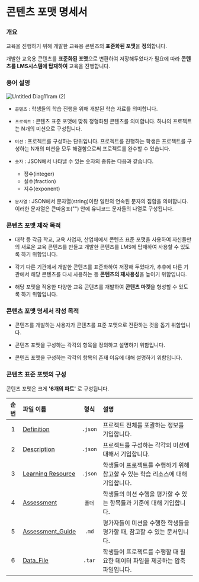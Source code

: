 # 콘텐츠 포맷 명세서

### 개요

교육을 진행하기 위해 개발한 교육용 콘텐츠의 **표준화된 포맷**을 **정의**합니다.</br>

개발한 교육용 콘텐츠를 **표준화된 포맷**으로 변환하여 저장해두었다가 필요에 따라 **콘텐츠를 LMS시스템에 탑재하여** 교육을 진행합니다.

### 용어 설명

![Untitled Diag11ram (2)](https://user-images.githubusercontent.com/68315073/117391473-f5aa5480-af2a-11eb-9078-836cc2644173.png)
</br>

- `콘텐츠` : 학생들의 학습 진행을 위해 개발된 학습 자료를 의미합니다. 

- `프로젝트` : 콘텐츠 표준 포맷에 맞춰 정형화된 콘텐츠를 의미합니다. 하나의 프로젝트는 N개의 미션으로 구성됩니다.

- `미션` : 프로젝트를 구성하는 단위입니다. 프로젝트를 진행하는 학생은 프로젝트를 구성하는 N개의 미션을 모두 해결함으로써 프로젝트를 완수할 수 있습니다.

- `숫자` : JSON에서 나타낼 수 있는 숫자의 종류는 다음과 같습니다.
    - 정수(integer)
    - 실수(fraction)
    - 지수(exponent)

- `문자열` : JSON에서 문자열(string)이란 일련의 연속된 문자의 집합을 의미합니다. 이러한 문자열은 큰따옴표("") 안에 유니코드 문자들의 나열로 구성됩니다.

### 콘텐츠 포맷 제작 목적

- 대학 등 각급 학교, 교육 사업자, 산업체에서 콘텐츠 표준 포맷을 사용하여 자신들만의 새로운 교육 콘텐츠를 만들고 개발한 콘텐츠를 LMS에 탑재하여 사용할 수 있도록 하기 위함입니다.

- 각기 다른 기관에서 개발한 콘텐츠를 표준화하여 저장해 두었다가, 추후에 다른 기관에서 해당 콘텐츠를 다시 사용하는 등 **콘텐츠의 재사용성**을 높이기 위함입니다.

- 해당 포맷을 적용한 다양한 교육 콘텐츠를 개발하여 **콘텐츠 마켓**을 형성할 수 있도록 하기 위함입니다. 

### 콘텐츠 포맷 명세서 작성 목적

- 콘텐츠를 개발하는 사용자가 콘텐츠를 표준 포맷으로 전환하는 것을 돕기 위함입니다. 

- 콘텐츠 포맷을 구성하는 각각의 항목을 정의하고 설명하기 위함입니다. 

- 콘텐츠 포맷을 구성하는 각각의 항목의 존재 이유에 대해 설명하기 위함입니다. 

### 콘텐츠 표준 포맷의 구성

콘텐츠 포맷은 크게 **'6개의 파트'** 로 구성됩니다.

| 순번 |     파일 이름     |  형식   |                             설명                             |
| :--: | :--------------- | :-----: | :---------------------------------------------------------- |
|  1   |    [Definition](https://github.com/edu10make/Project-X_contents_format/tree/main/1.%20Content/1.%20Project_contents_package/1.%20Definition)     | `.json` |         프로젝트 전체를 포괄하는 정보를 기입합니다.          |
|  2   |    [Description](https://github.com/edu10make/Project-X_contents_format/tree/main/1.%20Content/1.%20Project_contents_package/2.%20Description)    | `.json` |     프로젝트를 구성하는 각각의 미션에 대해서 기입합니다.     |
|  3   | [Learning Resource](https://github.com/edu10make/Project-X_contents_format/tree/main/1.%20Content/1.%20Project_contents_package/3.%20Learning_Resource) | `.json` | 학생들이 프로젝트를 수행하기 위해 참고할 수 있는 학습 리소스에 대해 기입합니다. |
|  4   |    [Assessment](https://github.com/edu10make/Project-X_contents_format/tree/main/1.%20Content/1.%20Project_contents_package/4.%20Assessment)    | `폴더`  | 학생들의 미션 수행을 평가할 수 있는 항목들과 기준에 대해 기입합니다. |
|  5   | [Assessment_Guide](https://github.com/edu10make/Project-X_contents_format/tree/main/1.%20Content/1.%20Project_contents_package/5.%20Assessment_Gude)  |  `.md`  | 평가자들이 미션을 수행한 학생들을 평가할 때, 참고할 수 있는 문서입니다. |
|  6   |     [Data_File](https://github.com/edu10make/Project-X_contents_format/tree/main/1.%20Content/1.%20Project_contents_package/6.%20Data_File)     | `.tar`  | 학생들이 프로젝트를 수행할 때 필요한 데이터 파일을 제공하는 압축 파일입니다. |


